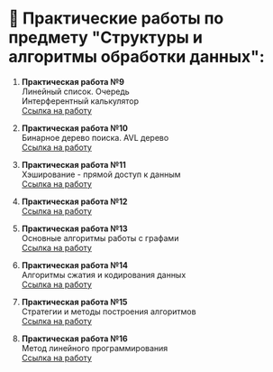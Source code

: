 # 📕 Практические работы по предмету "Структуры и алгоритмы обработки данных":
<ol>
  <li><p><b>Практическая работа №9</b><br>
      Линейный список. Очередь<br>
      Интерферентный калькулятор<br>
      <a href="https://github.com/Frischmann/SiAOD/tree/main/Практическая%20работа%20№9">Ссылка на работу</p></a>
  </li>
  <li><p><b>Практическая работа №10</b><br>
      Бинарное дерево поиска. AVL дерево<br>
      <a href="https://github.com/Frischmann/SiAOD/tree/main/Практическая%20работа%20№10">Ссылка на работу</p></a>
  </li>
  <li><p><b>Практическая работа №11</b><br>
      Хэширование - прямой доступ к данным<br>
      <a href="https://github.com/Frischmann/SiAOD/tree/main/Практическая%20работа%20№11">Ссылка на работу</p></a>
  </li>
  <li><p><b>Практическая работа №12</b><br>
      <a href="https://github.com/Frischmann/SiAOD/tree/main/Практическая%20работа%20№12">Ссылка на работу</p></a>
  </li>
  <li><p><b>Практическая работа №13</b><br>
      Основные алгоритмы работы с графами<br>
      <a href="https://github.com/Frischmann/SiAOD/tree/main/Практическая%20работа%20№13">Ссылка на работу</p></a>
  </li>
  <li><p><b>Практическая работа №14</b><br>
      Алгоритмы сжатия и кодирования данных<br>
      <a href="https://github.com/Frischmann/SiAOD/tree/main/Практическая%20работа%20№14">Ссылка на работу</p></a>
  </li>
  <li><p><b>Практическая работа №15</b><br>
      Стратегии и методы построения алгоритмов<br>
      <a href="https://github.com/Frischmann/SiAOD/tree/main/Практическая%20работа%20№15">Ссылка на работу</p></a>
  </li>
  <li><p><b>Практическая работа №16</b><br>
      Метод линейного программирования<br>
      <a href="https://github.com/Frischmann/SiAOD/tree/main/Практическая%20работа%20№16">Ссылка на работу</p></a>
  </li>
</ol>
